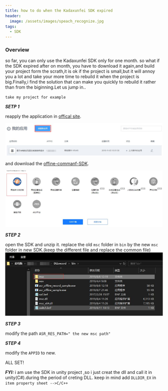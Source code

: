 ```yaml
---
title: how to do when the Kadaxunfei SDK expired
header:
  image: /assets/images/speach_recognize.jpg
tags:
  - SDK
---
```

### Overview

so far, you can only use the Kadaxunfei SDK only for one month. so what if the SDK expired after on  month, you have to download it again,and build your project form the scrath,it is ok if the project is small,but it will annoy you a lot and take your more time to rebuild it when the project is big.Finally,i find the solution that can make you quickly to rebuild it rather than from the biginning.Let us jump in..

`take my project for example`

***SETP 1***

reapply the application in <a href="https://www.xfyun.cn/">offical site</a>.

![application](/assets/images/application.jpg)

and download the <a href=https://www.xfyun.cn/sdk/dispatcher>offine-commanf-SDK</a>.

![offline_sdk](/assets/images/offine_sdk.jpg)

***STEP 2***

open the SDK and unzip it. replace the old `msc` folder in `bin` by the new `msc` folder in new SDK.(keep the different file and replace the common file)
![msc](/assets/images/msc.jpg)

***STEP 3***

modify the path `ASR_RES_PATH=" the new msc path"`

***STEP 4***

modify the `APPID` to new.

ALL SET!

***FYI:*** i am use the SDK in unity project ,so i just creat the dll and call it in unity(C#).during  the period of creting  DLL. keep in mind add `DLLDIR_EX` in  `item property sheet -->C/C++`




